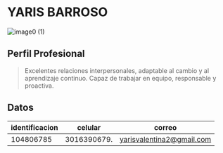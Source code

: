 # YARIS BARROSO
![image0 (1)](https://user-images.githubusercontent.com/126476940/221581132-612abe11-90bb-452f-bc42-bd2d6b41ecea.jpeg)
## Perfil Profesional
> Excelentes relaciones interpersonales, adaptable al cambio y al aprendizaje continuo. Capaz de trabajar en equipo, responsable y proactiva.
## Datos 
| **identificacion** | **celular** | **correo**
| ------------------ | ----------- |----------
| 104806785 | 3016390679. | yarisvalentina2@gmail.com
